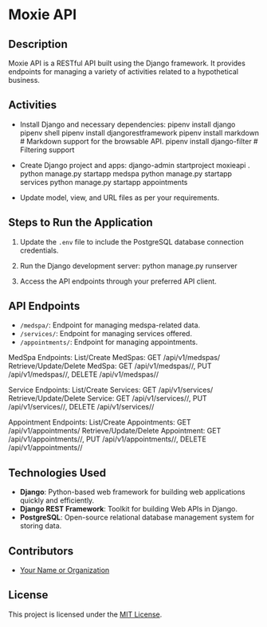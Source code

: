 # Moxie API

## Description

Moxie API is a RESTful API built using the Django framework. It provides endpoints for managing a variety of activities related to a hypothetical business.

## Activities

- Install Django and necessary dependencies:
pipenv install django
pipenv shell
pipenv install djangorestframework
pipenv install markdown # Markdown support for the browsable API.
pipenv install django-filter # Filtering support


- Create Django project and apps:
django-admin startproject moxieapi .
python manage.py startapp medspa
python manage.py startapp services
python manage.py startapp appointments


- Update model, view, and URL files as per your requirements.

## Steps to Run the Application

1. Update the `.env` file to include the PostgreSQL database connection credentials.
2. Run the Django development server:
python manage.py runserver

3. Access the API endpoints through your preferred API client.

## API Endpoints

- `/medspa/`: Endpoint for managing medspa-related data.
- `/services/`: Endpoint for managing services offered.
- `/appointments/`: Endpoint for managing appointments.

MedSpa Endpoints:
List/Create MedSpas: GET /api/v1/medspas/
Retrieve/Update/Delete MedSpa: GET /api/v1/medspas/<id>/, PUT /api/v1/medspas/<id>/, DELETE /api/v1/medspas/<id>/

Service Endpoints:
List/Create Services: GET /api/v1/services/
Retrieve/Update/Delete Service: GET /api/v1/services/<id>/, PUT /api/v1/services/<id>/, DELETE /api/v1/services/<id>/

Appointment Endpoints:
List/Create Appointments: GET /api/v1/appointments/
Retrieve/Update/Delete Appointment: GET /api/v1/appointments/<id>/, PUT /api/v1/appointments/<id>/, DELETE /api/v1/appointments/<id>/

## Technologies Used

- **Django**: Python-based web framework for building web applications quickly and efficiently.
- **Django REST Framework**: Toolkit for building Web APIs in Django.
- **PostgreSQL**: Open-source relational database management system for storing data.

## Contributors

- [Your Name or Organization](https://github.com/yourusername)

## License

This project is licensed under the [MIT License](LICENSE).

